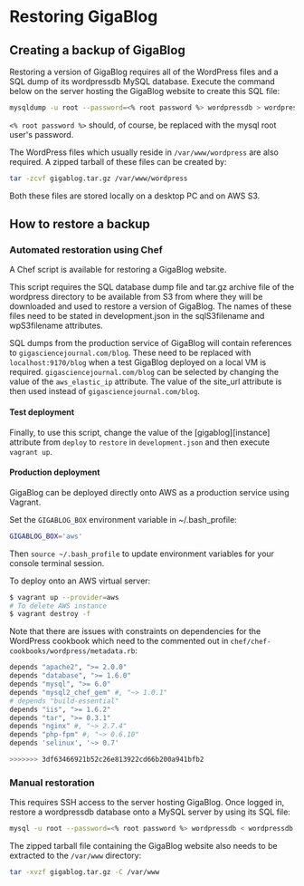 # Restoring GigaBlog

## Creating a backup of GigaBlog

Restoring a version of GigaBlog requires all of the WordPress files and
a SQL dump of its wordpressdb MySQL database. Execute the command below
on the server hosting the GigaBlog website to create this SQL file:

```bash
mysqldump -u root --password=<% root password %> wordpressdb > wordpressdb.sql
```

`<% root password %>` should, of course, be replaced with the mysql root 
user's password.

The WordPress files which usually reside in `/var/www/wordpress` are also
required. A zipped tarball of these files can be created by:

```bash
tar -zcvf gigablog.tar.gz /var/www/wordpress
```

Both these files are stored locally on a desktop PC and on AWS S3.

## How to restore a backup

### Automated restoration using Chef

A Chef script is available for restoring a GigaBlog website.

This script requires the SQL database dump file and tar.gz archive file 
of the wordpress directory to be available from S3 from where they will 
be downloaded and used to restore a version of GigaBlog. The names of 
these files need to be stated in development.json in the sqlS3filename
and wpS3filename attributes.

SQL dumps from the production service of GigaBlog will contain references
to `gigasciencejournal.com/blog`. These need to be replaced with
`localhost:9170/blog` when a test GigaBlog deployed on a local VM is
required. `gigasciencejournal.com/blog` can be selected by changing
the value of the `aws_elastic_ip` attribute. The value of the site_url
attribute is then used instead of `gigasciencejournal.com/blog`.

#### Test deployment

Finally, to use this script, change the value of the [gigablog][instance] 
attribute from `deploy` to `restore` in `development.json` and then 
execute `vagrant up`.

#### Production deployment

GigaBlog can be deployed directly onto AWS as a production service using
Vagrant.

Set the `GIGABLOG_BOX` environment variable in ~/.bash_profile:
 
```bash
GIGABLOG_BOX='aws'
```

Then `source ~/.bash_profile` to update environment variables for your
console terminal session.

To deploy onto an AWS virtual server:

```bash
$ vagrant up --provider=aws
# To delete AWS instance
$ vagrant destroy -f
```

Note that there are issues with constraints on dependencies for the 
WordPress cookbook which need to the commented out in 
`chef/chef-cookbooks/wordpress/metadata.rb`:

```bash
depends "apache2", ">= 2.0.0"
depends "database", ">= 1.6.0"
depends "mysql", ">= 6.0"
depends "mysql2_chef_gem" #, "~> 1.0.1"
# depends "build-essential"
depends "iis", ">= 1.6.2"
depends "tar", ">= 0.3.1"
depends "nginx" #, "~> 2.7.4"
depends "php-fpm" #, "~> 0.6.10"
depends 'selinux', '~> 0.7'

>>>>>>> 3df63466921b52c26e813922cd66b200a941bfb2
```

### Manual restoration

This requires SSH access to the server hosting GigaBlog. Once logged in,
restore a wordpressdb database onto a MySQL server by using its SQL 
file:

```bash
mysql -u root --password=<% root password %> wordpressdb < wordpressdb.sql
```

The zipped tarball file containing the GigaBlog website also needs to be
extracted to the `/var/www` directory:

```bash
tar -xvzf gigablog.tar.gz -C /var/www
```
